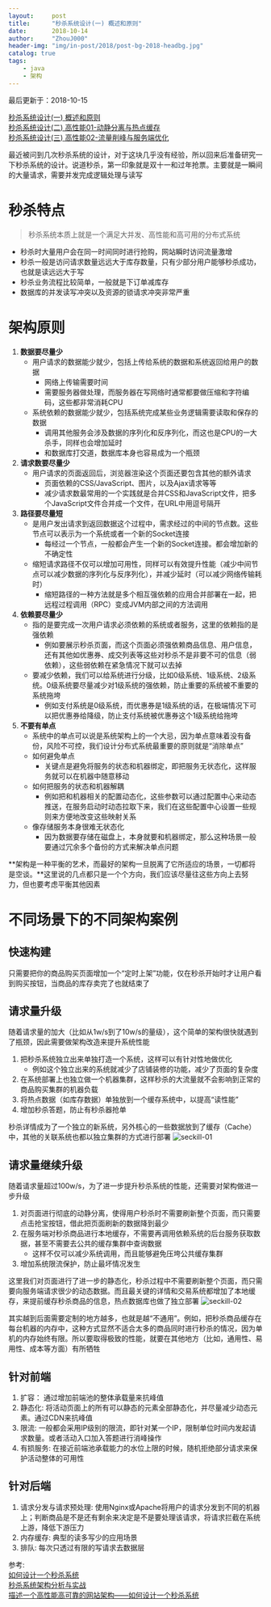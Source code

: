 ```yaml
---
layout:     post
title:      "秒杀系统设计(一) 概述和原则"
date:       2018-10-14
author:     "ZhouJ000"
header-img: "img/in-post/2018/post-bg-2018-headbg.jpg"
catalog: true
tags:
    - java
    - 架构
--- 
```


<font id="last-updated">最后更新于：2018-10-15</font>

[秒杀系统设计(一) 概述和原则](https://zhouj000.github.io/2018/10/14/SecKill-System-1)  
[秒杀系统设计(二) 高性能01-动静分离与热点缓存](https://zhouj000.github.io/2018/10/15/SecKill-System-2)  
[秒杀系统设计(三) 高性能02-流量削峰与服务端优化](https://zhouj000.github.io/2018/10/16/SecKill-System-3)  



最近被问到几次秒杀系统的设计，对于这块几乎没有经验，所以回来后准备研究一下秒杀系统的设计。说道秒杀，第一印象就是双十一和过年抢票。主要就是一瞬间的大量请求，需要并发完成逻辑处理与读写

# 秒杀特点

> 秒杀系统本质上就是一个满足大并发、高性能和高可用的分布式系统

+ 秒杀时大量用户会在同一时间同时进行抢购，网站瞬时访问流量激增
+ 秒杀一般是访问请求数量远远大于库存数量，只有少部分用户能够秒杀成功，也就是读远远大于写
+ 秒杀业务流程比较简单，一般就是下订单减库存
+ 数据库的并发读写冲突以及资源的锁请求冲突非常严重



# 架构原则

1. **数据要尽量少**
	+ 用户请求的数据能少就少，包括上传给系统的数据和系统返回给用户的数据
		- 网络上传输需要时间
		- 需要服务器做处理，而服务器在写网络时通常都要做压缩和字符编码，这些都非常消耗CPU
	+ 系统依赖的数据能少就少，包括系统完成某些业务逻辑需要读取和保存的数据
		- 调用其他服务会涉及数据的序列化和反序列化，而这也是CPU的一大杀手，同样也会增加延时
		- 和数据库打交道，数据库本身也容易成为一个瓶颈
2. **请求数要尽量少**
	+ 用户请求的页面返回后，浏览器渲染这个页面还要包含其他的额外请求
		- 页面依赖的CSS/JavaScript、图片，以及Ajax请求等等
		- 减少请求数最常用的一个实践就是合并CSS和JavaScript文件，把多个JavaScript文件合并成一个文件，在URL中用逗号隔开
3. **路径要尽量短**
	+ 是用户发出请求到返回数据这个过程中，需求经过的中间的节点数。这些节点可以表示为一个系统或者一个新的Socket连接
		- 每经过一个节点，一般都会产生一个新的Socket连接。都会增加新的不确定性
	+ 缩短请求路径不仅可以增加可用性，同样可以有效提升性能（减少中间节点可以减少数据的序列化与反序列化），并减少延时（可以减少网络传输耗时）
		- 缩短路径的一种方法就是多个相互强依赖的应用合并部署在一起，把远程过程调用（RPC）变成JVM内部之间的方法调用
4. **依赖要尽量少**
	+ 指的是要完成一次用户请求必须依赖的系统或者服务，这里的依赖指的是强依赖
		- 例如要展示秒杀页面，而这个页面必须强依赖商品信息、用户信息，还有其他如优惠券、成交列表等这些对秒杀不是非要不可的信息（弱依赖），这些弱依赖在紧急情况下就可以去掉
	+ 要减少依赖，我们可以给系统进行分级，比如0级系统、1级系统、2级系统。0级系统要尽量减少对1级系统的强依赖，防止重要的系统被不重要的系统拖垮
		- 例如支付系统是0级系统，而优惠券是1级系统的话，在极端情况下可以把优惠券给降级，防止支付系统被优惠券这个1级系统给拖垮
5. **不要有单点**
	+ 系统中的单点可以说是系统架构上的一个大忌，因为单点意味着没有备份，风险不可控，我们设计分布式系统最重要的原则就是“消除单点”
	+ 如何避免单点
		- 关键点是避免将服务的状态和机器绑定，即把服务无状态化，这样服务就可以在机器中随意移动
	+ 如何把服务的状态和机器解耦
		- 例如把和机器相关的配置动态化，这些参数可以通过配置中心来动态推送，在服务启动时动态拉取下来，我们在这些配置中心设置一些规则来方便地改变这些映射关系
	+ 像存储服务本身很难无状态化
		- 因为数据要存储在磁盘上，本身就要和机器绑定，那么这种场景一般要通过冗余多个备份的方式来解决单点问题
	
**架构是一种平衡的艺术，而最好的架构一旦脱离了它所适应的场景，一切都将是空谈。**这里说的几点都只是一个个方向，我们应该尽量往这些方向上去努力，但也要考虑平衡其他因素	



# 不同场景下的不同架构案例

## 快速构建

只需要把你的商品购买页面增加一个“定时上架”功能，仅在秒杀开始时才让用户看到购买按钮，当商品的库存卖完了也就结束了

## 请求量升级

随着请求量的加大（比如从1w/s到了10w/s的量级），这个简单的架构很快就遇到了瓶颈，因此需要做架构改造来提升系统性能

1. 把秒杀系统独立出来单独打造一个系统，这样可以有针对性地做优化
	+ 例如这个独立出来的系统就减少了店铺装修的功能，减少了页面的复杂度
2. 在系统部署上也独立做一个机器集群，这样秒杀的大流量就不会影响到正常的商品购买集群的机器负载
3. 将热点数据（如库存数据）单独放到一个缓存系统中，以提高“读性能”
4. 增加秒杀答题，防止有秒杀器抢单

秒杀详情成为了一个独立的新系统，另外核心的一些数据放到了缓存（Cache）中，其他的关联系统也都以独立集群的方式进行部署
![seckill-01](/img/in-post/2018/10/seckill-01.jpg)

## 请求量继续升级

随着请求量超过100w/s，为了进一步提升秒杀系统的性能，还需要对架构做进一步升级

1. 对页面进行彻底的动静分离，使得用户秒杀时不需要刷新整个页面，而只需要点击抢宝按钮，借此把页面刷新的数据降到最少
2. 在服务端对秒杀商品进行本地缓存，不需要再调用依赖系统的后台服务获取数据，甚至不需要去公共的缓存集群中查询数据
	+ 这样不仅可以减少系统调用，而且能够避免压垮公共缓存集群
3. 增加系统限流保护，防止最坏情况发生

这里我们对页面进行了进一步的静态化，秒杀过程中不需要刷新整个页面，而只需要向服务端请求很少的动态数据。而且最关键的详情和交易系统都增加了本地缓存，来提前缓存秒杀商品的信息，热点数据库也做了独立部署
![seckill-02](/img/in-post/2018/10/seckill-02.jpg)

其实越到后面需要定制的地方越多，也就是越“不通用”。例如，把秒杀商品缓存在每台机器的内存中，这种方式显然不适合太多的商品同时进行秒杀的情况，因为单机的内存始终有限。所以要取得极致的性能，就要在其他地方（比如，通用性、易用性、成本等方面）有所牺牲

## 针对前端 

1. 扩容： 通过增加前端池的整体承载量来抗峰值  
2. 静态化: 将活动页面上的所有可以静态的元素全部静态化，并尽量减少动态元素。通过CDN来抗峰值  
3. 限流: 一般都会采用IP级别的限流，即针对某一个IP，限制单位时间内发起请求数量。或者活动入口加入答题进行消峰操作  
4. 有损服务: 在接近前端池承载能力的水位上限的时候，随机拒绝部分请求来保护活动整体的可用性  

## 针对后端

1. 请求分发与请求预处理: 使用Nginx或Apache将用户的请求分发到不同的机器上；判断商品是不是还有剩余来决定是不是要处理该请求，将请求拦截在系统上游，降低下游压力
2. 内存缓存: 典型的读多写少的应用场景
3. 排队: 每次只透过有限的写请求去数据层
	

参考:  
[如何设计一个秒杀系统](https://time.geekbang.org/column/intro/127)  
[秒杀系统架构分析与实战](https://www.cnblogs.com/andy-zhou/p/5364136.html)  
[描述一个高性能高可靠的网站架构——如何设计一个秒杀系统](https://www.cnblogs.com/sunshineliulu/p/7598969.html)  

